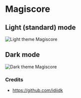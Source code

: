 # Magiscore

## Light (standard) mode

![Light theme Magiscore](https://media.discordapp.net/attachments/588451250123833382/611649121362903051/magscore.PNG)

## Dark mode
![Dark theme Magiscore](https://media.discordapp.net/attachments/588451250123833382/611648997203116071/magiscore.PNG)

### Credits
- https://github.com/idiidk
